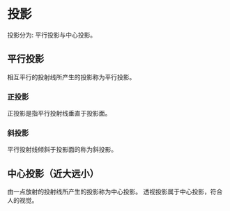 # 投影
投影分为: 平行投影与中心投影。

## 平行投影
相互平行的投射线所产生的投影称为平行投影。

### 正投影
正投影是指平行投射线垂直于投影面。

### 斜投影
平行投射线倾斜于投影面的称为斜投影。


## 中心投影（近大远小）
由一点放射的投射线所产生的投影称为中心投影。
透视投影属于中心投影，符合人的视觉。


